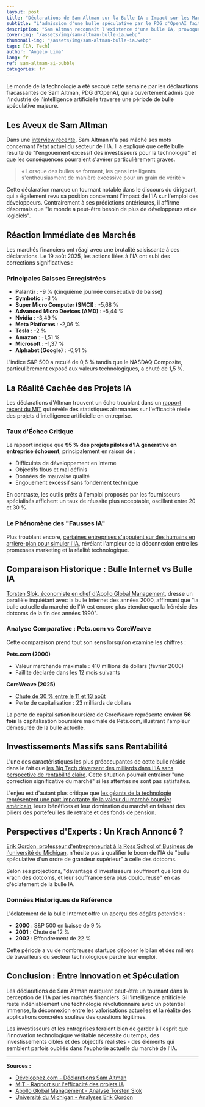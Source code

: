 ```yaml
---
layout: post
title: "Déclarations de Sam Altman sur la Bulle IA : Impact sur les Marchés et Analyse Sectorielle"
subtitle: "L'admission d'une bulle spéculative par le PDG d'OpenAI fait chuter les valeurs technologiques"
description: "Sam Altman reconnaît l'existence d'une bulle IA, provoquant des chutes importantes sur les marchés. Analyse des données sectorielles et comparaisons historiques."
cover-img: "/assets/img/sam-altman-bulle-ia.webp"
thumbnail-img: "/assets/img/sam-altman-bulle-ia.webp"
tags: [IA, Tech]
author: "Angelo Lima"
lang: fr
ref: sam-altman-ai-bubble
categories: fr
---
```


Le monde de la technologie a été secoué cette semaine par les déclarations fracassantes de Sam Altman, PDG d'OpenAI, qui a ouvertement admis que l'industrie de l'intelligence artificielle traverse une période de bulle spéculative majeure.

## Les Aveux de Sam Altman

Dans une [interview récente](https://intelligence-artificielle.developpez.com/actu/374733/), Sam Altman n'a pas mâché ses mots concernant l'état actuel du secteur de l'IA. Il a expliqué que cette bulle résulte de "l'engouement excessif des investisseurs pour la technologie" et que les conséquences pourraient s'avérer particulièrement graves.

> « Lorsque des bulles se forment, les gens intelligents s'enthousiasment de manière excessive pour un grain de vérité »

Cette déclaration marque un tournant notable dans le discours du dirigeant, qui a également revu sa position concernant l'impact de l'IA sur l'emploi des développeurs. Contrairement à ses prédictions antérieures, il affirme désormais que "le monde a peut-être besoin de plus de développeurs et de logiciels".

## Réaction Immédiate des Marchés

Les marchés financiers ont réagi avec une brutalité saisissante à ces déclarations. Le 19 août 2025, les actions liées à l'IA ont subi des corrections significatives :

### Principales Baisses Enregistrées

- **Palantir** : -9 % (cinquième journée consécutive de baisse)
- **Symbotic** : -8 %
- **Super Micro Computer (SMCI)** : -5,68 %
- **Advanced Micro Devices (AMD)** : -5,44 %
- **Nvidia** : -3,49 %
- **Meta Platforms** : -2,06 %
- **Tesla** : -2 %
- **Amazon** : -1,51 %
- **Microsoft** : -1,37 %
- **Alphabet (Google)** : -0,91 %

L'indice S&P 500 a reculé de 0,6 % tandis que le NASDAQ Composite, particulièrement exposé aux valeurs technologiques, a chuté de 1,5 %.

## La Réalité Cachée des Projets IA

Les déclarations d'Altman trouvent un écho troublant dans un [rapport récent du MIT](https://intelligence-artificielle.developpez.com/actu/374750/) qui révèle des statistiques alarmantes sur l'efficacité réelle des projets d'intelligence artificielle en entreprise.

### Taux d'Échec Critique

Le rapport indique que **95 % des projets pilotes d'IA générative en entreprise échouent**, principalement en raison de :

- Difficultés de développement en interne
- Objectifs flous et mal définis
- Données de mauvaise qualité
- Engouement excessif sans fondement technique

En contraste, les outils prêts à l'emploi proposés par les fournisseurs spécialisés affichent un taux de réussite plus acceptable, oscillant entre 20 et 30 %.

### Le Phénomène des "Fausses IA"

Plus troublant encore, [certaines entreprises s'appuient sur des humains en arrière-plan pour simuler l'IA](https://intelligence-artificielle.developpez.com/actu/374051/), révélant l'ampleur de la déconnexion entre les promesses marketing et la réalité technologique.

## Comparaison Historique : Bulle Internet vs Bulle IA

[Torsten Slok, économiste en chef d'Apollo Global Management](https://intelligence-artificielle.developpez.com/actu/373873/), dresse un parallèle inquiétant avec la bulle Internet des années 2000, affirmant que "la bulle actuelle du marché de l'IA est encore plus étendue que la frénésie des dotcoms de la fin des années 1990".

### Analyse Comparative : Pets.com vs CoreWeave

Cette comparaison prend tout son sens lorsqu'on examine les chiffres :

**Pets.com (2000)**
- Valeur marchande maximale : 410 millions de dollars (février 2000)
- Faillite déclarée dans les 12 mois suivants

**CoreWeave (2025)**
- [Chute de 30 % entre le 11 et 13 août](https://intelligence-artificielle.developpez.com/actu/374816/)
- Perte de capitalisation : 23 milliards de dollars

La perte de capitalisation boursière de CoreWeave représente environ **56 fois** la capitalisation boursière maximale de Pets.com, illustrant l'ampleur démesurée de la bulle actuelle.

## Investissements Massifs sans Rentabilité

L'une des caractéristiques les plus préoccupantes de cette bulle réside dans le fait que [les Big Tech déversent des milliards dans l'IA sans perspective de rentabilité claire](https://intelligence-artificielle.developpez.com/actu/370459/). Cette situation pourrait entraîner "une correction significative du marché" si les attentes ne sont pas satisfaites.

L'enjeu est d'autant plus critique que [les géants de la technologie représentent une part importante de la valeur du marché boursier américain](https://intelligence-artificielle.developpez.com/actu/374816/), leurs bénéfices et leur domination du marché en faisant des piliers des portefeuilles de retraite et des fonds de pension.

## Perspectives d'Experts : Un Krach Annoncé ?

[Erik Gordon, professeur d'entrepreneuriat à la Ross School of Business de l'université du Michigan](https://intelligence-artificielle.developpez.com/actu/373873/), n'hésite pas à qualifier le boom de l'IA de "bulle spéculative d'un ordre de grandeur supérieur" à celle des dotcoms.

Selon ses projections, "davantage d'investisseurs souffriront que lors du krach des dotcoms, et leur souffrance sera plus douloureuse" en cas d'éclatement de la bulle IA.

### Données Historiques de Référence

L'éclatement de la bulle Internet offre un aperçu des dégâts potentiels :
- **2000** : S&P 500 en baisse de 9 %
- **2001** : Chute de 12 %
- **2002** : Effondrement de 22 %

Cette période a vu de nombreuses startups déposer le bilan et des milliers de travailleurs du secteur technologique perdre leur emploi.

## Conclusion : Entre Innovation et Spéculation

Les déclarations de Sam Altman marquent peut-être un tournant dans la perception de l'IA par les marchés financiers. Si l'intelligence artificielle reste indéniablement une technologie révolutionnaire avec un potentiel immense, la déconnexion entre les valorisations actuelles et la réalité des applications concrètes soulève des questions légitimes.

Les investisseurs et les entreprises feraient bien de garder à l'esprit que l'innovation technologique véritable nécessite du temps, des investissements ciblés et des objectifs réalistes - des éléments qui semblent parfois oubliés dans l'euphorie actuelle du marché de l'IA.

---

**Sources :**
- [Développez.com - Déclarations Sam Altman](https://intelligence-artificielle.developpez.com/actu/374816/)
- [MIT - Rapport sur l'efficacité des projets IA](https://intelligence-artificielle.developpez.com/actu/374750/)
- [Apollo Global Management - Analyse Torsten Slok](https://intelligence-artificielle.developpez.com/actu/373873/)
- [Université du Michigan - Analyses Erik Gordon](https://intelligence-artificielle.developpez.com/actu/373873/)